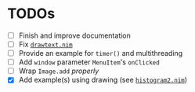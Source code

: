 # TODOs

- [ ] Finish and improve documentation
- [ ] Fix [`drawtext.nim`](examples/textdrawing.nim)
- [ ] Provide an example for `timer()` and multithreading
- [ ] Add `window` parameter `MenuItem`'s `onClicked`
- [ ] Wrap `Image.add` *properly*
- [x] Add example(s) using drawing (see [`histogram2.nim`](examples/histogram2.nim))